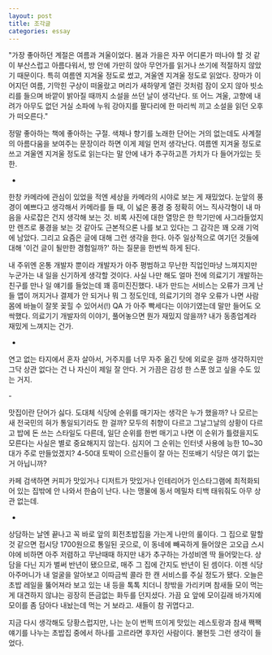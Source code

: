 ```yaml
---
layout: post
title: 조각글
categories: essay
---
```


"가장 좋아하던 계절은 여름과 겨울이었다. 봄과 가을은 자꾸 어디론가 떠나야 할 것 같이 부산스럽고 아름다워서, 방 안에 가만히 앉아 무언가를 읽거나 쓰기에 적절하지 않았기 때문이다. 특히 여름엔 지겨울 정도로 썼고, 겨울엔 지겨울 정도로 읽었다. 장마가 이어지던 여름, 기막힌 구상이 떠올랐고 머리가 새하얗게 열린 것처럼 잠이 오지 않아 빗소리를 들으며 바깥이 밝아질 때까지 소설을 쓰던 날이 생각난다. 또 어느 겨울, 고향에 내려가 아무도 없던 거실 소파에 누워 강아지를 팔다리에 한 마리씩 끼고 소설을 읽던 오후가 떠오른다."

정말 좋아하는 책에 좋아하는 구절. 색채나 향기를 노래한 단어는 거의 없는데도 사계절의 아름다움을 보여주는 문장이라 하면 이게 제일 먼저 생각난다. 여름엔 지겨울 정도로 쓰고 겨울엔 지겨울 정도로 읽는다는 말 안에 내가 추구하고픈 가치가 다 들어가있는 듯한.

-

한창 카메라에 관심이 있었을 적엔 세상을 카메라의 시야로 보는 게 재밌었다. 눈앞의 풍경이 예쁘다고 생각해서 카메라를 들 때, 이 넓은 풍경 중 정확히 어느 직사각형이 내 마음을 사로잡은 건지 생각해 보는 것. 비록 사진에 대한 열망은 한 학기만에 사그라들었지만 렌즈로 풍경을 보는 것 같아도 근본적으론 나를 보고 있다는 그 감각은 꽤 오래 기억에 남았다. 그리고 요즘은 글에 대해 그런 생각을 한다. 아주 일상적으로 여기던 것들에 대해 '이건 글이 될만한 경험일까?' 하는 질문을 한번씩 하게 된다.

내 주위엔 온통 개발자 뿐이라 개발자가 아주 평범하고 무난한 직업인마냥 느껴지지만 누군가는 내 일을 신기하게 생각할 것이다. 사실 나만 해도 얼마 전에 의료기기 개발하는 친구를 만나 일 얘기를 들었는데 꽤 흥미진진했다. 내가 만드는 서비스는 오류가 크게 난들 앱이 꺼지거나 결제가 안 되거나 뭐 그 정도인데, 의료기기의 경우 오류가 나면 사람 몸에 바늘이 잘못 꽂힐 수 있어서(!) QA 가 아주 빡세다는 이야기였는데 말만 들어도 오싹했다. 의료기기 개발자의 이야기, 풀어놓으면 뭔가 재밌지 않을까? 내가 동종업계라 재밌게 느껴지는 건가.

-

연고 없는 타지에서 혼자 살아서, 거주지를 너무 자주 옮긴 탓에 외로운 걸까 생각하지만 그닥 상관 없다는 건 나 자신이 제일 잘 안다. 거 가끔은 감성 한 스푼 얹고 싶을 수도 있는 거지.

​-

맛집이란 단어가 싫다. 도대체 식당에 순위를 매기자는 생각은 누가 했을까? 나 모르는 새 전국민의 혀가 통일되기라도 한 걸까? 모두의 취향이 다르고 그날그날의 상황이 다르고 밥에 돈 쓰는 스타일도 다른데, 일단 순위를 한번 매기고 나면 이 순위가 틀렸을지도 모른다는 사실은 별로 중요해지지 않는다. 심지어 그 순위는 인터넷 사용에 능한 10~30대가 주로 만들었겠지? 4-50대 토박이 으르신들이 잘 아는 진또배기 식당은 여기 없는 거 아닙니까? 

카페 검색하면 커피가 맛있거나 디저트가 맛있거나 인테리어가 인스타그램에 최적화되어 있는 집밖에 안 나와서 한숨이 난다. 나는 맹물에 동서 메밀차 티백 태워줘도 아무 상관 없는데.

-

상담하는 날엔 끝나고 꼭 바로 앞의 회전초밥집을 가는게 나만의 룰이다. 그 집으로 말할 것 같으면 접시당 1700원으로 통일된 곳으로, 이 동네에 빼곡하게 들어앉은 고오급 스시야에 비하면 아주 저렴하고 무난때때 하지만 내가 추구하는 가성비엔 딱 들어맞는다. 상담을 다닌 지가 벌써 반년이 됐으므로, 매주 그 집에 간지도 반년이 된 셈이다. 이젠 식당 아주머니가 내 얼굴을 알아보고 이따금씩 콜라 한 캔 서비스를 주실 정도가 됐다. 오늘은 초밥 레일을 뚫어져라 보고 있는 내 등을 톡톡 치더니 창밖을 가리키며 참새들 모이 먹는 게 대견하지 않냐는 굉장히 뜬금없는 화두를 던지셨다. 가끔 요 앞에 모이길래 바가지에 모이를 좀 담아다 내놨는데 먹는 거 보라고. 새들이 참 귀엽다고. 

지금 다시 생각해도 당황스럽지만, 나는 눈이 번쩍 뜨이게 맛있는 레스토랑과 참새 짹짹 얘기를 나누는 초밥집 중에서 하나를 고르라면 후자인 사람이다. 불현듯 그런 생각이 들었다.